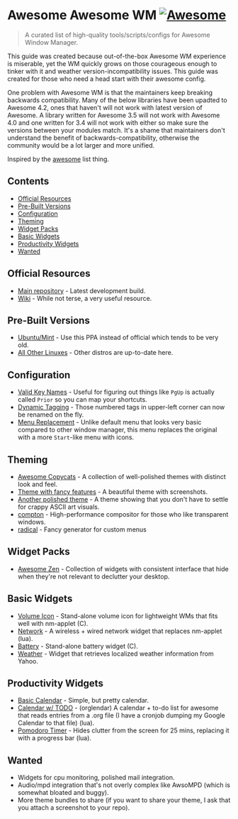 # Awesome Awesome WM [![Awesome](https://cdn.rawgit.com/sindresorhus/awesome/d7305f38d29fed78fa85652e3a63e154dd8e8829/media/badge.svg)](https://github.com/sindresorhus/awesome)

> A curated list of high-quality tools/scripts/configs for Awesome Window Manager.

This guide was created because out-of-the-box Awesome WM experience is miserable, yet the WM quickly grows on those courageous enough to tinker with it and weather version-incompatibility issues. This guide was created for those who need a head start with their awesome config.

One problem with Awesome WM is that the maintainers keep breaking backwards compatibility. Many of the below libraries have been upadted to Awesome 4.2, ones that haven't will not work with latest version of Awesome. A library written for Awesome 3.5 will not work with Awesome 4.0 and one written for 3.4 will not work with either so make sure the versions between your modules match. It's a shame that maintainers don't understand the benefit of backwards-compatibility, otherwise the community would be a lot larger and more unified.

Inspired by the [awesome](https://github.com/sindresorhus/awesome) list thing.

## Contents
- [Official Resources](official-resources)
- [Pre-Built Versions](pre-built-versions)
- [Configuration](configuration)
- [Theming](theming)
- [Widget Packs](widget-packs)
- [Basic Widgets](basic-widgets)
- [Productivity Widgets](productivity-widgets)
- [Wanted](wanted)

## Official Resources
- [Main repository](https://github.com/awesomeWM/awesome) - Latest development build.
- [Wiki](http://awesome.naquadah.org/wiki/Main_Page) - While not terse, a very useful resource.

## Pre-Built Versions
- [Ubuntu/Mint](https://launchpad.net/~klaus-vormweg/+archive/ubuntu/awesome) - Use this PPA instead of official which tends to be very old.
- [All Other Linuxes](http://pkgs.org/download/awesome) - Other distros are up-to-date here.

## Configuration
- [Valid Key Names](http://wiki.linuxquestions.org/wiki/List_of_keysyms) - Useful for figuring out things like `PgUp` is actually called `Prior` so you can map your shortcuts.
- [Dynamic Tagging](https://github.com/pw4ever/awesome-wm-config) - Those numbered tags in upper-left corner can now be renamed on the fly.
- [Menu Replacement](https://github.com/terceiro/awesome-freedesktop) - Unlike default menu that looks very basic compared to other window manager, this menu replaces the original with a more `Start`-like menu with icons.

## Theming
- [Awesome Copycats](https://github.com/copycat-killer/awesome-copycats) - A collection of well-polished themes with distinct look and feel.
- [Theme with fancy features](https://github.com/actionless/awesome_config) - A beautiful theme with screenshots.
- [Another polished theme](https://github.com/worron/awesome-config) - A theme showing that you don't have to settle for crappy ASCII art visuals.
- [compton](https://github.com/chjj/compton) - High-performance compositor for those who like transparent windows.
- [radical](https://github.com/Elv13/radical) - Fancy generator for custom menus

## Widget Packs
- [Awesome Zen](https://github.com/atsepkov/awesome-zen) - Collection of widgets with consistent interface that hide when they're not relevant to declutter your desktop.

## Basic Widgets
- [Volume Icon](https://github.com/Maato/volumeicon) - Stand-alone volume icon for lightweight WMs that fits well with nm-applet (C).
- [Network](https://github.com/plotnikovanton/net_widgets) - A wireless + wired network widget that replaces nm-applet (lua).
- [Battery](https://github.com/NuckChorris/assault/) - Stand-alone battery widget (C).
- [Weather](https://github.com/ralluri/yawn) - Widget that retrieves localized weather information from Yahoo.

## Productivity Widgets
- [Basic Calendar](https://github.com/cdump/awesome-calendar) - Simple, but pretty calendar.
- [Calendar w/ TODO](https://github.com/alexander-yakushev/Orglendar) - (orglendar) A calendar + to-do list for awesome that reads entries from a .org file (I have a cronjob dumping my Google Calendar to that file) (lua).
- [Pomodoro Timer](https://github.com/optama/awmodoro) - Hides clutter from the screen for 25 mins, replacing it with a progress bar (lua).

## Wanted
- Widgets for cpu monitoring, polished mail integration.
- Audio/mpd integration that's not overly complex like AwsoMPD (which is somewhat bloated and buggy).
- More theme bundles to share (if you want to share your theme, I ask that you attach a screenshot to your repo).
